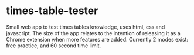 # times-table-tester

Small web app to test times tables knowledge, uses html, css and javascript.
The size of the app relates to the intention of releasing it as a Chrome extension when more features are added.
Currently 2 modes exist: free practice, and 60 second time limit.
